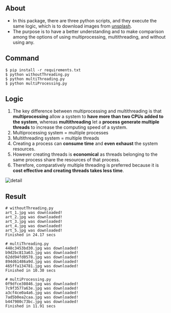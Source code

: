 ## About
- In this package, there are three python scripts, and they execute the same logic,
which is to download images from [unsplash](https://unsplash.com/).
- The purpose is to have a better understanding and to make comparison among the options of using multiprocessing, 
multithreading, and without using any. 

## Command
```
$ pip install -r requirements.txt
$ python withoutThreading.py
$ python multiThreading.py
$ python multiProcessing.py
```

## Logic
1. The key difference between multiprocessing and multithreading is that
**multiprocessing** allow a system to **have more than two CPUs added to the system**,
whereas **multithreading** let a **process generate multiple threads** to increase the computing 
speed of a system.
2. Multiprocessing system = multiple processes
3. Multithreading system = multiple threads
4. Creating a process can **consume time** and **even exhaust** the system resources.
5. However creating threads is **economical** as threads belonging to the same process share the resources
of that process.
6. Therefore, comparatively multiple threading is preferred because it is **cost effective and creating
threads takes less time**.

<img src="https://miro.medium.com/max/763/1*F8ckVaR__PlBssnf-mn76A.png" alt="detail">

## Result
```
# withoutThreading.py
art_1.jpg was downloaded!
art_2.jpg was downloaded!
art_3.jpg was downloaded!
art_4.jpg was downloaded!
art_5.jpg was downloaded!
Finished in 24.17 secs

# multiThreading.py
448c3453bd30.jpg was downloaded!
b9d2bc813a63.jpg was downloaded!
62dd94fd0578.jpg was downloaded!
894d61486a9d.jpg was downloaded!
465ffa134781.jpg was downloaded!
Finished in 10.30 secs

# multiProcessing.py
0f9dfce30846.jpg was downloaded!
7c9f3577a63e.jpg was downloaded!
a3cf4ce0a4a6.jpg was downloaded!
7ad5b0ea2caa.jpg was downloaded!
b447980c73bc.jpg was downloaded!
Finished in 11.91 secs
```